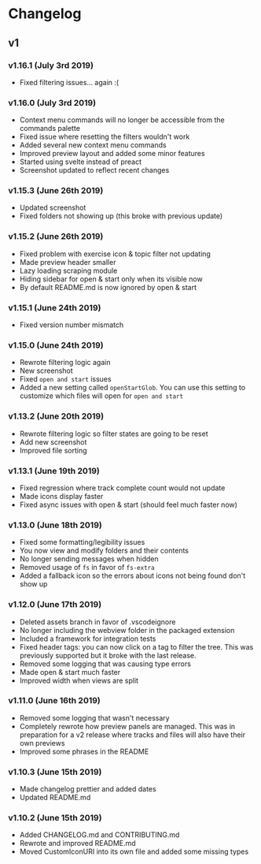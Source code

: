 # Changelog

## v1

### v1.16.1 (July 3rd 2019)

- Fixed filtering issues... again :(

### v1.16.0 (July 3rd 2019)

- Context menu commands will no longer be accessible from the commands palette
- Fixed issue where resetting the filters wouldn't work
- Added several new context menu commands
- Improved preview layout and added some minor features
- Started using svelte instead of preact
- Screenshot updated to reflect recent changes

### v1.15.3 (June 26th 2019)

- Updated screenshot
- Fixed folders not showing up (this broke with previous update)

### v1.15.2 (June 26th 2019)

- Fixed problem with exercise icon & topic filter not updating
- Made preview header smaller
- Lazy loading scraping module
- Hiding sidebar for open & start only when its visible now
- By default README.md is now ignored by open & start

### v1.15.1 (June 24th 2019)

- Fixed version number mismatch

### v1.15.0 (June 24th 2019)

- Rewrote filtering logic again
- New screenshot
- Fixed `open and start` issues
- Added a new setting called `openStartGlob`. You can use this setting to customize which files will open for `open and start`

### v1.13.2 (June 20th 2019)

- Rewrote filtering logic so filter states are going to be reset
- Add new screenshot
- Improved file sorting

### v1.13.1 (June 19th 2019)

- Fixed regression where track complete count would not update
- Made icons display faster
- Fixed async issues with open & start (should feel much faster now)

### v1.13.0 (June 18th 2019)

- Fixed some formatting/legibility issues
- You now view and modify folders and their contents
- No longer sending messages when hidden
- Removed usage of `fs` in favor of `fs-extra`
- Added a fallback icon so the errors about icons not being found don't show up

### v1.12.0 (June 17th 2019)

- Deleted assets branch in favor of .vscodeignore
- No longer including the webview folder in the packaged extension
- Included a framework for integration tests
- Fixed header tags: you can now click on a tag to filter the tree. This was previously supported but it broke with the last release.
- Removed some logging that was causing type errors
- Made open & start much faster
- Improved width when views are split

### v1.11.0 (June 16th 2019)

- Removed some logging that wasn't necessary
- Completely rewrote how preview panels are managed. This was in preparation for a v2 release where tracks and files will also have their own previews
- Improved some phrases in the README

### v1.10.3 (June 15th 2019)

- Made changelog prettier and added dates
- Updated README.md

### v1.10.2 (June 15th 2019)

- Added CHANGELOG.md and CONTRIBUTING.md
- Rewrote and improved README.md
- Moved CustomIconURI into its own file and added some missing types
